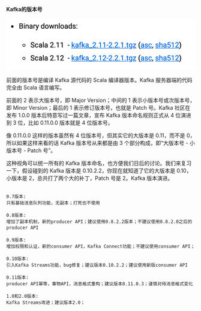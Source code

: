 #### Kafka的版本号

![Kafka的版本号](../pic/kafka/kafka1.png)

前面的版本号是编译 Kafka 源代码的 Scala 编译器版本。Kafka 服务器端的代码完全由 Scala 语言编写。

前面的 2 表示大版本号，即 Major Version；中间的 1 表示小版本号或次版本号，即 Minor Version；最后的 1 表示修订版本号，也就是 Patch 号。Kafka 社区在发布 1.0.0 版本后特意写过一篇文章，宣布 Kafka 版本命名规则正式从 4 位演进到 3 位，比如 0.11.0.0 版本就是 4 位版本号。


像 0.11.0.0 这样的版本虽然有 4 位版本号，但其实它的大版本是 0.11，而不是 0，所以如果这样来看的话 Kafka 版本号从来都是由 3 个部分构成，即“大版本号 - 小版本号 - Patch 号”。

这种视角可以统一所有的 Kafka 版本命名，也方便我们日后的讨论。我们来复习一下，假设碰到的 Kafka 版本是 0.10.2.2，你现在就知道了它的大版本是 0.10，小版本是 2，总共打了两个大的补丁，Patch 号是 2。Kafka 版本演进。

```

0.7版本:
只有基础消息队列功能，无副本；打死也不使用

0.8版本:
增加了副本机制，新的producer API；建议使用0.8.2.2版本；不建议使用0.8.2.0之后的producer API

0.9版本:
增加权限和认证，新的consumer API，Kafka Connect功能；不建议使用consumer API；

0.10版本:
引入Kafka Streams功能，bug修复；建议版本0.10.2.2；建议使用新版consumer API

0.11版本:
producer API幂等，事物API，消息格式重构；建议版本0.11.0.3；谨慎对待消息格式变化

1.0和2.0版本:
Kafka Streams改进；建议版本2.0；
```
